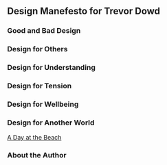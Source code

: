 ## Design Manefesto for Trevor Dowd
 

### Good and Bad Design


### Design for Others

### Design for Understanding

### Design for Tension

### Design for Wellbeing

### Design for Another World 
[A Day at the Beach](https://medium.com/@dowdtd16/a-night-at-the-boardwalk-9e838cb08a29)
### About the Author

